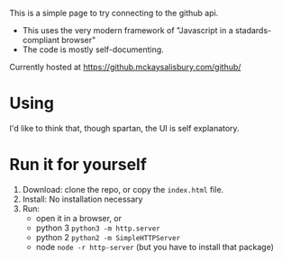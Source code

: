 This is a simple page to try connecting to the github api.

* This uses the very modern framework of "Javascript in a stadards-compliant browser"
* The code is mostly self-documenting.

Currently hosted at https://github.mckaysalisbury.com/github/

# Using

I'd like to think that, though spartan, the UI is self explanatory.

# Run it for yourself

1. Download: clone the repo, or copy the `index.html` file.
2. Install: No installation necessary
3. Run:
   * open it in a browser, or
   * python 3 `python3 -m http.server`
   * python 2 `python2 -m SimpleHTTPServer`
   * node `node -r http-server` (but you have to install that package)

